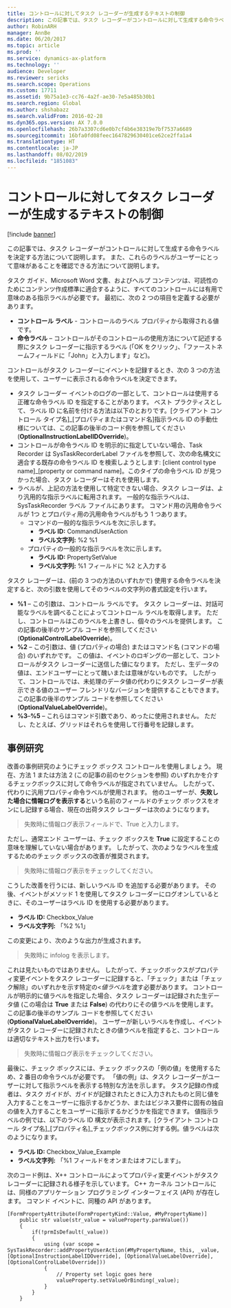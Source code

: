 ```yaml
---
title: コントロールに対してタスク レコーダーが生成するテキストの制御
description: この記事では、タスク レコーダーがコントロールに対して生成する命令ラベルを決定する方法について説明します。 また、これらのラベルがユーザーにとって意味があることを確認できる方法について説明します。
author: RobinARH
manager: AnnBe
ms.date: 06/20/2017
ms.topic: article
ms.prod: ''
ms.service: dynamics-ax-platform
ms.technology: ''
audience: Developer
ms.reviewer: sericks
ms.search.scope: Operations
ms.custom: 17711
ms.assetid: 9b75a1e3-cc76-4a2f-ae30-7e5a485b30b1
ms.search.region: Global
ms.author: shshabazz
ms.search.validFrom: 2016-02-28
ms.dyn365.ops.version: AX 7.0.0
ms.openlocfilehash: 26b7a3307cd6e0b7cf4b6e38319e7bf7537a6689
ms.sourcegitcommit: 16bfa0fd08feec1647829630401ce62ce2ffa1a4
ms.translationtype: HT
ms.contentlocale: ja-JP
ms.lasthandoff: 08/02/2019
ms.locfileid: "1851083"
---
```

# <a name="control-the-text-that-task-recorder-generates-for-a-control"></a>コントロールに対してタスク レコーダーが生成するテキストの制御

[!include [banner](../includes/banner.md)]

この記事では、タスク レコーダーがコントロールに対して生成する命令ラベルを決定する方法について説明します。 また、これらのラベルがユーザーにとって意味があることを確認できる方法について説明します。

タスク ガイド、Microsoft Word 文書、およびヘルプ コンテンツは、可読性のためにコンテンツ作成標準に適合するように、すべてのコントロールには有用で意味のある指示ラベルが必要です。 最初に、次の 2 つの項目を定義する必要があります。

-   **コントロール ラベル** - コントロールのラベル プロパティから取得される値です。
-   **命令ラベル** – コントロールがそのコントロールの使用方法について記述する際にタスク レコーダーに指示するラベル (「OK をクリック」、「ファーストネームフィールドに「John」と入力します」など)。

コントロールがタスク レコーダーにイベントを記録するとき、次の 3 つの方法を使用して、ユーザーに表示される命令ラベルを決定できます。

-   タスク レコーダー イベントのログの一部として、コントロールは使用する正確な命令ラベル ID を指定することがあります。 ベスト プラクティスとして、ラベル ID に名前を付ける方法は以下のとおりです。\[クライアント コントロール タイプ名\]\_\[プロパティまたはコマンド名\]指示ラベル ID の手動仕様については、この記事の後半のコード例を参照してください (**OptionalInstructionLabelIDOverride**)。
-   コントロールが命令ラベル ID を明示的に指定していない場合、Task Recorder は SysTaskRecorderLabel ファイルを参照して、次の命名構文に適合する既存の命令ラベル ID を検索しようとします: \[client control type name\]\_\[property or command name\]。このタイプの命令ラベル ID が見つかった場合、タスク レコーダーはそれを使用します。
-   ラベルが、上記の方法を使用して特定できない場合、タスク レコーダは、より汎用的な指示ラベルに転用されます。 一般的な指示ラベルは、SysTaskRecorder ラベル ファイルにあります。 コマンド用の汎用命令ラベルが 1つ とプロパティ用の汎用命令ラベルがもう 1 つあります。
    -   コマンドの一般的な指示ラベルを次に示します。
        -   **ラベル ID:** CommandUserAction
        -   **ラベル文字列:** %2 %1
    -   プロパティの一般的な指示ラベルを次に示します。
        -   **ラベル ID:** PropertySetValue
        -   **ラベル文字列:** %1 フィールドに %2 と入力する

タスク レコーダーは、(前の 3 つの方法のいずれかで) 使用する命令ラベルを決定すると、次の引数を使用してそのラベルの文字列の書式設定を行います。

-   **%1** – この引数は、コントロール ラベルです。 タスク レコーダーは、対話可能なラベルを調べることによってコントロール ラベルを取得します。 ただし、コントロールはこのラベルを上書きし、個々のラベルを提供します。 この記事の後半のサンプル コードを参照してください (**OptionalControlLabelOverride**)。
-   **%2** – この引数は、値 (プロパティの場合) またはコマンド名 (コマンドの場合) のいずれかです。 この値は、イベントのロギングの一部として、コントロールがタスク レコーダーに送信した値になります。 ただし、生データの値は、エンドユーザーにとって醜いまたは意味がないものです。 したがって、コントロールでは、未処理のデータ値の代わりにタスク レコーダーが表示できる値のユーザー フレンドリなバージョンを提供することもできます。 この記事の後半のサンプル コードを参照してください (**OptionalValueLabelOverride**)。
-   **%3**–**%5** – これらはコマンド引数であり、めったに使用されません。 ただし、たとえば、グリッドはそれらを使用して行番号を記録します。

## <a name="case-study"></a>事例研究
改善の事例研究のようにチェック ボックス コントロールを使用しましょう。 現在、方法 1 または方法 2 (この記事の前のセクションを参照) のいずれかを介するチェックボックスに対して命令ラベルが指定されていません。 したがって、代わりに汎用プロパティ命令ラベルが使用されます。 他のユーザーが、**失敗した場合に情報ログを表示する**という名前のフィールドのチェック ボックスをオンにし記録する場合、現在の出荷タスク レコーダーは次のようになります。

> 失敗時に情報ログ表示フィールドで、True と入力します。

ただし、通常エンド ユーザーは、チェック ボックスを **True** に設定することの意味を理解していない場合があります。 したがって、次のようなラベルを生成するためのチェック ボックスの改善が推奨されます。

> 失敗時に情報ログ表示をチェックしてください。

こうした改善を行うには、新しいラベル ID を追加する必要があります。 その後、イベントがメソッド 1 を使用してタスク レコーダーにログオンしているときに、そのユーザーはラベル ID を使用する必要があります。

-   **ラベル ID:** Checkbox\_Value
-   **ラベル文字列:** 「%2 %1」

この変更により、次のような出力が生成されます。

> 失敗時に infolog を表示します。

これは見たいものではありません。 したがって、チェックボックスがプロパティ変更イベントをタスク レコーダーに記録すると、「チェック」または「チェック解除」のいずれかを示す特定の<*値ラベル*を渡す必要があります。 コントロールが明示的に値ラベルを指定した場合、タスク レコーダーは記録された生データ値 (この場合は **True** または **False**) の代わりにその値ラベルを使用します。 この記事の後半のサンプル コードを参照してください (**OptionalValueLabelOverride**)。 ユーザーが新しいラベルを作成し、イベントがタスク レコーダーに記録されたときの値ラベルを指定すると、コントロールは適切なテキスト出力を行います。

> 失敗時に情報ログ表示をチェックしてください。

最後に、チェック ボックスには、チェック ボックスの「例の値」を使用するため、2 番目の命令ラベルが必要です。 「値の例」は、タスク レコーダーがユーザーに対して指示ラベルを表示する特別な方法を示します。 タスク記録の作成者は、タスク ガイドが、ガイドが記録されたときに入力されたものと同じ値を入力することをユーザーに指示するかどうか、またはビジネス要件に固有の独自の値を入力することをユーザーに指示するかどうかを指定できます。 値指示ラベルの例では、以下のラベル ID 構文が表示されます。\[クライアント コントロール タイプ名\]\_\[プロパティ名\]\_チェックボックス例に対する例。値ラベルは次のようになります。

-   **ラベル ID:** Checkbox\_Value\_Example
-   **ラベル文字列:** 「%1 フィールドをオンまたはオフにします」。

次のコード例は、X++ コントロールによってプロパティ変更イベントがタスク レコーダーに記録される様子を示しています。 C++ カーネル コントロールには、同様のアプリケーション プログラミング インターフェイス (API) が存在します。 コマンド イベントに、同種の API があります。

    [FormPropertyAttribute(FormPropertyKind::Value, #MyPropertyName)]
        public str value(str_value = valueProperty.parmValue())
        {
            if(!prmIsDefault(_value))
            {
                using (var scope = SysTaskRecorder::addPropertyUserAction(#MyPropertyName, this, _value, [OptionalInstructionLabelIDOverride], [OptionalValueLabelOverride], [OptionalControlLabelOverride]))
                {
                    // Property set logic goes here
                    valueProperty.setValueOrBinding(_value);
                }
            }
        }



